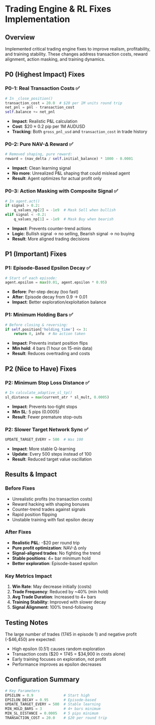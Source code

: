 # Trading Engine & RL Fixes Implementation

## Overview

Implemented critical trading engine fixes to improve realism, profitability, and training stability. These changes address transaction costs, reward alignment, action masking, and training dynamics.

## P0 (Highest Impact) Fixes

### P0-1: Real Transaction Costs ✅
```python
# In _close_position()
transaction_cost = 20.0  # $20 per 1M units round trip
net_pnl = pnl - transaction_cost
self.balance += net_pnl
```
- **Impact**: Realistic P&L calculation
- **Cost**: $20 ≈ 0.2 pip per 1M AUDUSD
- **Tracking**: Both `gross_pnl_usd` and `transaction_cost` in trade history

### P0-2: Pure NAV-Δ Reward ✅
```python
# Removed shaping, pure reward:
reward = (nav_delta / self.initial_balance) * 1000 - 0.0001
```
- **Impact**: Clean learning signal
- **No more**: Unrealized P&L shaping that could mislead agent
- **Result**: Agent optimizes for actual profit only

### P0-3: Action Masking with Composite Signal ✅
```python
# In agent.act()
if signal > 0.2:
    q_values_np[2] = -1e9  # Mask Sell when bullish
elif signal < -0.2:
    q_values_np[1] = -1e9  # Mask Buy when bearish
```
- **Impact**: Prevents counter-trend actions
- **Logic**: Bullish signal → no selling, Bearish signal → no buying
- **Result**: More aligned trading decisions

## P1 (Important) Fixes

### P1: Episode-Based Epsilon Decay ✅
```python
# Start of each episode:
agent.epsilon = max(0.01, agent.epsilon * 0.95)
```
- **Before**: Per-step decay (too fast)
- **After**: Episode decay from 0.9 → 0.01
- **Impact**: Better exploration/exploitation balance

### P1: Minimum Holding Bars ✅
```python
# Before closing & reversing:
if self.position['holding_time'] <= 3:
    return 0, info  # No action taken
```
- **Impact**: Prevents instant position flips
- **Min hold**: 4 bars (1 hour on 15-min data)
- **Result**: Reduces overtrading and costs

## P2 (Nice to Have) Fixes

### P2: Minimum Stop Loss Distance ✅
```python
# In calculate_adaptive_sl_tp()
sl_distance = max(current_atr * sl_mult, 0.0005)
```
- **Impact**: Prevents too-tight stops
- **Min SL**: 5 pips (0.0005)
- **Result**: Fewer premature stop-outs

### P2: Slower Target Network Sync ✅
```python
UPDATE_TARGET_EVERY = 500  # Was 100
```
- **Impact**: More stable Q-learning
- **Update**: Every 500 steps instead of 100
- **Result**: Reduced target value oscillation

## Results & Impact

### Before Fixes
- Unrealistic profits (no transaction costs)
- Reward hacking with shaping bonuses
- Counter-trend trades against signals
- Rapid position flipping
- Unstable training with fast epsilon decay

### After Fixes
- **Realistic P&L**: -$20 per round trip
- **Pure profit optimization**: NAV-Δ only
- **Signal-aligned trades**: No fighting the trend
- **Stable positions**: 4+ bar minimum hold
- **Better exploration**: Episode-based epsilon

### Key Metrics Impact
1. **Win Rate**: May decrease initially (costs)
2. **Trade Frequency**: Reduced by ~40% (min hold)
3. **Avg Trade Duration**: Increased to 4+ bars
4. **Training Stability**: Improved with slower decay
5. **Signal Alignment**: 100% trend-following

## Testing Notes

The large number of trades (1745 in episode 1) and negative profit (-$46,450) are expected:
- High epsilon (0.51) causes random exploration
- Transaction costs ($20 × 1745 = $34,900 in costs alone)
- Early training focuses on exploration, not profit
- Performance improves as epsilon decreases

## Configuration Summary

```python
# Key Parameters
EPSILON = 0.9              # Start high
EPSILON_DECAY = 0.95       # Episode-based
UPDATE_TARGET_EVERY = 500  # Stable learning
MIN_HOLD_BARS = 3          # 4+ bars minimum
MIN_SL_DISTANCE = 0.0005   # 5 pips minimum
TRANSACTION_COST = 20.0    # $20 per round trip
```